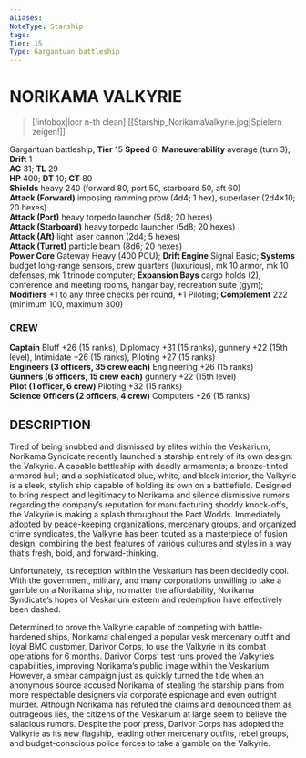 ```yaml
---
aliases: 
NoteType: Starship
tags: 
Tier: 15
Type: Gargantuan battleship
---
```

# NORIKAMA VALKYRIE
> [!infobox|locr n-th clean]
>  [[Starship_NorikamaValkyrie.jpg|Spielern zeigen!]]
> 
Gargantuan battleship, **Tier** 15 
**Speed** 6; **Maneuverability** average (turn 3); **Drift** 1  
**AC** 31; **TL** 29  
**HP** 400; **DT** 10; **CT** 80  
**Shields** heavy 240 (forward 80, port 50, starboard 50, aft 60)  
**Attack (Forward)** imposing ramming prow (4d4; 1 hex), superlaser (2d4×10; 20 hexes)  
**Attack (Port)** heavy torpedo launcher (5d8; 20 hexes)  
**Attack (Starboard)** heavy torpedo launcher (5d8; 20 hexes)  
**Attack (Aft)** light laser cannon (2d4; 5 hexes)  
**Attack (Turret)** particle beam (8d6; 20 hexes)  
**Power Core** Gateway Heavy (400 PCU); **Drift Engine** Signal Basic; **Systems** budget long-range sensors, crew quarters (luxurious), mk 10 armor, mk 10 defenses, mk 1 trinode computer; **Expansion Bays** cargo holds (2), conference and meeting rooms, hangar bay, recreation suite (gym); **Modifiers** +1 to any three checks per round, +1 Piloting; **Complement** 222 (minimum 100, maximum 300)

### CREW

**Captain** Bluff +26 (15 ranks), Diplomacy +31 (15 ranks), gunnery +22 (15th level), Intimidate +26 (15 ranks), Piloting +27 (15 ranks)  
**Engineers (3 officers, 35 crew each)** Engineering +26 (15 ranks)  
**Gunners (6 officers, 15 crew each)** gunnery +22 (15th level)  
**Pilot (1 officer, 6 crew)** Piloting +32 (15 ranks)  
**Science Officers (2 officers, 4 crew)** Computers +26 (15 ranks)

## DESCRIPTION

Tired of being snubbed and dismissed by elites within the Veskarium, Norikama Syndicate recently launched a starship entirely of its own design: the Valkyrie. A capable battleship with deadly armaments; a bronze-tinted armored hull; and a sophisticated blue, white, and black interior, the Valkyrie is a sleek, stylish ship capable of holding its own on a battlefield. Designed to bring respect and legitimacy to Norikama and silence dismissive rumors regarding the company’s reputation for manufacturing shoddy knock-offs, the Valkyrie is making a splash throughout the Pact Worlds. Immediately adopted by peace-keeping organizations, mercenary groups, and organized crime syndicates, the Valkyrie has been touted as a masterpiece of fusion design, combining the best features of various cultures and styles in a way that’s fresh, bold, and forward-thinking.  
  
Unfortunately, its reception within the Veskarium has been decidedly cool. With the government, military, and many corporations unwilling to take a gamble on a Norikama ship, no matter the affordability, Norikama Syndicate’s hopes of Veskarium esteem and redemption have effectively been dashed.  
  
Determined to prove the Valkyrie capable of competing with battle-hardened ships, Norikama challenged a popular vesk mercenary outfit and loyal BMC customer, Darivor Corps, to use the Valkyrie in its combat operations for 6 months. Darivor Corps’ test runs proved the Valkyrie’s capabilities, improving Norikama’s public image within the Veskarium. However, a smear campaign just as quickly turned the tide when an anonymous source accused Norikama of stealing the starship plans from more respectable designers via corporate espionage and even outright murder. Although Norikama has refuted the claims and denounced them as outrageous lies, the citizens of the Veskarium at large seem to believe the salacious rumors. Despite the poor press, Darivor Corps has adopted the Valkyrie as its new flagship, leading other mercenary outfits, rebel groups, and budget-conscious police forces to take a gamble on the Valkyrie.
